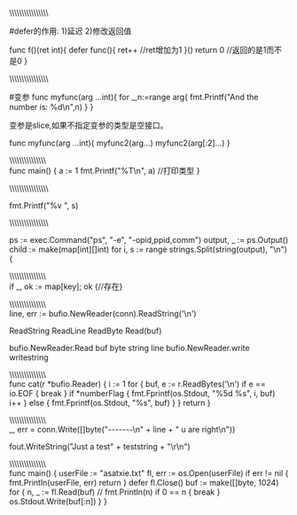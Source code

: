 \\\\\\\\\\\\\\\\\\\\\\\\\\\\\\\

#defer的作用:
1)延迟
2)修改返回值


func f()(ret int){
	defer func(){
		ret++   //ret增加为1
	}()
	return 0 //返回的是1而不是0
}

\\\\\\\\\\\\\\\\\\\\\\\\\\\\\\\

#变参
func myfunc(arg ...int){
	for _,n:=range arg{
		fmt.Printf("And the number is: %d\n",n)
	}
}

变参是slice,如果不指定变参的类型是空接口。

 func myfunc(arg ...int){
 	myfunc2(arg...)
 	myfunc2(arg[:2]...)
 }

\\\\\\\\\\\\\\\\\\\\\\\\\\\\\\\
func main() {
	a := 1
	fmt.Printf("%T\n", a) //打印类型
}

\\\\\\\\\\\\\\\\\\\\\\\\\\\\\\\

fmt.Printf("%v ", s)

\\\\\\\\\\\\\\\\\\\\\\\\\\\\\\\

ps := exec.Command("ps", "-e", "-opid,ppid,comm")
	output, _ := ps.Output()
	child := make(map[int][]int)
	for i, s := range strings.Split(string(output), "\n") {


\\\\\\\\\\\\\\\\\\\\\\\\\\\\\\\
if _, ok := map[key]; ok {//存在}


\\\\\\\\\\\\\\\\\\\\\\\\\\\\\\\
line, err := bufio.NewReader(conn).ReadString('\n')



ReadString
ReadLine
ReadByte
Read(buf)

bufio.NewReader.Read buf byte string line
bufio.NewReader.write  writestring


\\\\\\\\\\\\\\\\\\\\\\\\\\\\\\\
func cat(r *bufio.Reader) {
	i := 1
	for {
		buf, e := r.ReadBytes('\n')
		if e == io.EOF {
			break
		}
		if *numberFlag {
			fmt.Fprintf(os.Stdout, "%5d %s", i, buf)
			i++
		} else {
			fmt.Fprintf(os.Stdout, "%s", buf)
		}
	}
	return
}

\\\\\\\\\\\\\\\\\\\\\\\\\\\\\\\
_, err = conn.Write([]byte("-------\n" + line + " u are right\n"))

fout.WriteString("Just a test" + teststring + "\r\n")


\\\\\\\\\\\\\\\\\\\\\\\\\\\\\\\
func main() {
	userFile := "asatxie.txt"
	fl, err := os.Open(userFile)
	if err != nil {
		fmt.Println(userFile, err)
		return
	}
	defer fl.Close()
	buf := make([]byte, 1024)
	for {
		n, _ := fl.Read(buf)
		// fmt.Println(n)
		if 0 == n {
			break
		}
		os.Stdout.Write(buf[:n])
	}
}

